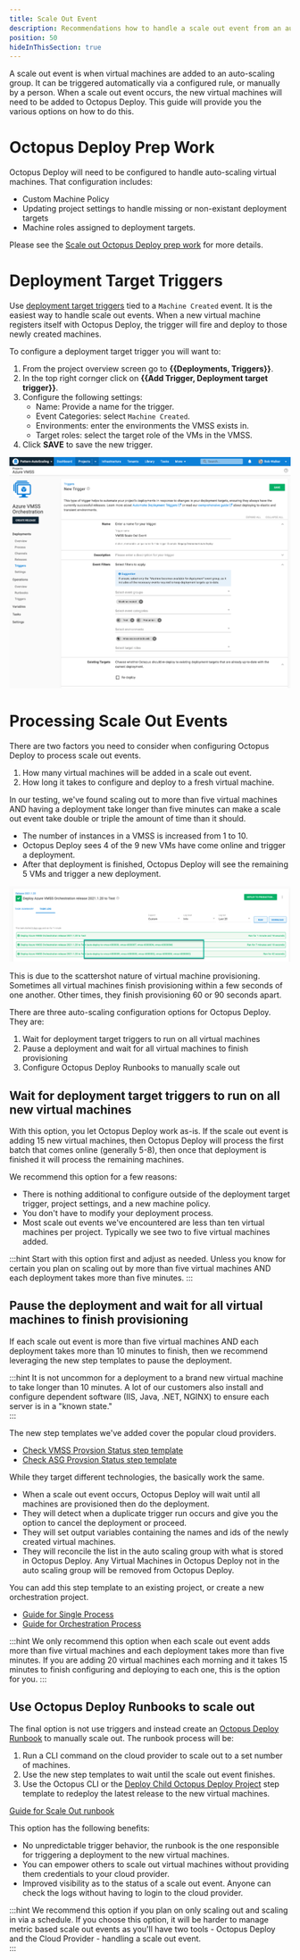 ```yaml
---
title: Scale Out Event
description: Recommendations how to handle a scale out event from an auto scaling group in Octopus Deploy.
position: 50
hideInThisSection: true
---
```


A scale out event is when virtual machines are added to an auto-scaling group.  It can be triggered automatically via a configured rule, or manually by a person.  When a scale out event occurs, the new virtual machines will need to be added to Octopus Deploy.  This guide will provide you the various options on how to do this.

# Octopus Deploy Prep Work

Octopus Deploy will need to be configured to handle auto-scaling virtual machines.  That configuration includes:

- Custom Machine Policy
- Updating project settings to handle missing or non-existant deployment targets
- Machine roles assigned to deployment targets.

Please see the [Scale out Octopus Deploy prep work](/docs/deployments/patterns/auto-scaling-deployment-targets/scale-out/scale-out-prep-work.md) for more details.

# Deployment Target Triggers

Use [deployment target triggers](/docs/projects/project-triggers/deployment-target-triggers.md) tied to a `Machine Created` event.  It is the easiest way to handle scale out events.  When a new virtual machine registers itself with Octopus Deploy, the trigger will fire and deploy to those newly created machines.

To configure a deployment target trigger you will want to:

1. From the project overview screen go to **{{Deployments, Triggers}}**.
2. In the top right cornger click on **{{Add Trigger, Deployment target trigger}}**.
3. Configure the following settings:
    - Name: Provide a name for the trigger.
    - Event Categories: select `Machine Created`.
    - Environments: enter the environments the VMSS exists in.
    - Target roles: select the target role of the VMs in the VMSS.
4. Click **SAVE** to save the new trigger.

![Orchestration Project Deployment Target Trigger](images/orchestration-project-deployment-target-trigger.png)

# Processing Scale Out Events

There are two factors you need to consider when configuring Octopus Deploy to process scale out events.

1. How many virtual machines will be added in a scale out event.
2. How long it takes to configure and deploy to a fresh virtual machine.

In our testing, we've found scaling out to more than five virtual machines AND having a deployment take longer than five minutes can make a scale out event take double or triple the amount of time than it should.

- The number of instances in a VMSS is increased from 1 to 10.
- Octopus Deploy sees 4 of the 9 new VMs have come online and trigger a deployment.
- After that deployment is finished, Octopus Deploy will see the remaining 5 VMs and trigger a new deployment.

![Deployment target triggers with auto scaling groups](images/auto-scaling-with-deployment-target-triggers.png)

This is due to the scattershot nature of virtual machine provisioning.  Sometimes all virtual machines finish provisioning within a few seconds of one another.  Other times, they finish provisioning 60 or 90 seconds apart.

There are three auto-scaling configuration options for Octopus Deploy.  They are:

1. Wait for deployment target triggers to run on all virtual machines
2. Pause a deployment and wait for all virtual machines to finish provisioning
3. Configure Octopus Deploy Runbooks to manually scale out

## Wait for deployment target triggers to run on all new virtual machines

With this option, you let Octopus Deploy work as-is.  If the scale out event is adding 15 new virtual machines, then Octopus Deploy will process the first batch that comes online (generally 5-8), then once that deployment is finished it will process the remaining machines.  

We recommend this option for a few reasons:

 - There is nothing additional to configure outside of the deployment target trigger, project settings, and a new machine policy.    
 - You don't have to modify your deployment process.
 - Most scale out events we've encountered are less than ten virtual machines per project.  Typically we see two to five virtual machines added.

:::hint
Start with this option first and adjust as needed.  Unless you know for certain you plan on scaling out by more than five virtual machines AND each deployment takes more than five minutes.
:::

## Pause the deployment and wait for all virtual machines to finish provisioning

If each scale out event is more than five virtual machines AND each deployment takes more than 10 minutes to finish, then we recommend leveraging the new step templates to pause the deployment.

:::hint
It is not uncommon for a deployment to a brand new virtual machine to take longer than 10 minutes.  A lot of our customers also install and configure dependent software (IIS, Java, .NET, NGINX) to ensure each server is in a "known state."  
:::

The new step templates we've added cover the popular cloud providers.

- [Check VMSS Provsion Status step template](https://library.octopus.com/step-templates/e04c5cd8-0982-44b8-9cae-0a4b43676adc/actiontemplate-check-vmss-provision-status)
- [Check ASG Provsion Status step template](TBD)

While they target different technologies, the basically work the same.

- When a scale out event occurs, Octopus Deploy will wait until all machines are provisioned then do the deployment.
- They will detect when a duplicate trigger run occurs and give you the option to cancel the deployment or proceed.
- They will set output variables containing the names and ids of the newly created virtual machines.
- They will reconcile the list in the auto scaling group with what is stored in Octopus Deploy.  Any Virtual Machines in Octopus Deploy not in the auto scaling group will be removed from Octopus Deploy.

You can add this step template to an existing project, or create a new orchestration project.

- [Guide for Single Process](TBD)
- [Guide for Orchestration Process](TBD)

:::hint
We only recommend this option when each scale out event adds more than five virtual machines and each deployment takes more than five minutes.  If you are adding 20 virtual machines each morning and it takes 15 minutes to finish configuring and deploying to each one, this is the option for you.
:::

## Use Octopus Deploy Runbooks to scale out

The final option is not use triggers and instead create an [Octopus Deploy Runbook](/docs/runbooks/index.md) to manually scale out.  The runbook process will be:

1. Run a CLI command on the cloud provider to scale out to a set number of machines.
2. Use the new step templates to wait until the scale out event finishes.
3. Use the Octopus CLI or the [Deploy Child Octopus Deploy Project](https://library.octopus.com/step-templates/0dac2fe6-91d5-4c05-bdfb-1b97adf1e12e/actiontemplate-deploy-child-octopus-deploy-project) step template to redeploy the latest release to the new virtual machines.

[Guide for Scale Out runbook](TBD)

This option has the following benefits:
- No unpredictable trigger behavior, the runbook is the one responsible for triggering a deployment to the new virtual machines.
- You can empower others to scale out virtual machines without providing them credentials to your cloud provider.
- Improved visibility as to the status of a scale out event.  Anyone can check the logs without having to login to the cloud provider.

:::hint
We recommend this option if you plan on only scaling out and scaling in via a schedule.  If you choose this option, it will be harder to manage metric based scale out events as you'll have two tools - Octopus Deploy and the Cloud Provider - handling a scale out event.  
:::